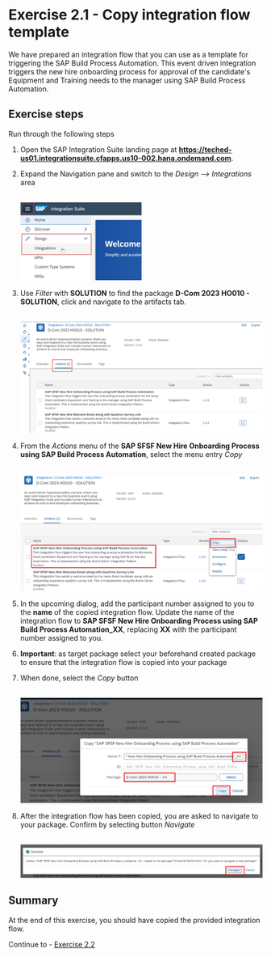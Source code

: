 # Exercise 2.1 - Copy integration flow template

We have prepared an integration flow that you can use as a template for triggering the SAP Build Process Automation.  This event driven integration triggers the new hire onboarding process for approval of the candidate's Equipment and Training needs to the manager using SAP Build Process Automation.

## Exercise steps

Run through the following steps
1. Open the SAP Integration Suite landing page at **https://teched-us01.integrationsuite.cfapps.us10-002.hana.ondemand.com**.
2. Expand the Navigation pane and switch to the *Design --> Integrations* area

    <br><img src="/exercises/ex1/images/01-0001.png" width=50%>

3. Use _Filter_ with **SOLUTION** to find  the package **D-Com 2023 HO010 - SOLUTION**, click and navigate to the artifacts tab.

    <br>![Maintain package name](/exercises/ex2/images/02-0001.png)
    

4. From the *Actions* menu of the **SAP SFSF New Hire Onboarding Process using SAP Build Process Automation**, select the menu entry *Copy*

    <br>![Copy](/exercises/ex2/images/02-0002.png)

5. In the upcoming dialog, add the participant number assigned to you to the **name** of the copied integration flow. Update the name of the integration flow to **SAP SFSF New Hire Onboarding Process using SAP Build Process Automation_XX**, replacing **XX** with the participant number assigned to you.

6. **Important**: as target package select your beforehand created package to ensure that the integration flow is copied into your package
7. When done, select the *Copy* button

    <br>![Maintain name and target](/exercises/ex2/images/02-0003.png)

8. After the integration flow has been copied, you are asked to navigate to your package. Confirm by selecting button *Navigate*

    <br>![Navigate to your package](/exercises/ex2/images/02-0004.png)
 
## Summary

At the end of this exercise, you should have copied the provided integration flow.

Continue to - [Exercise 2.2](/exercises/ex2/ex22/README.md)



